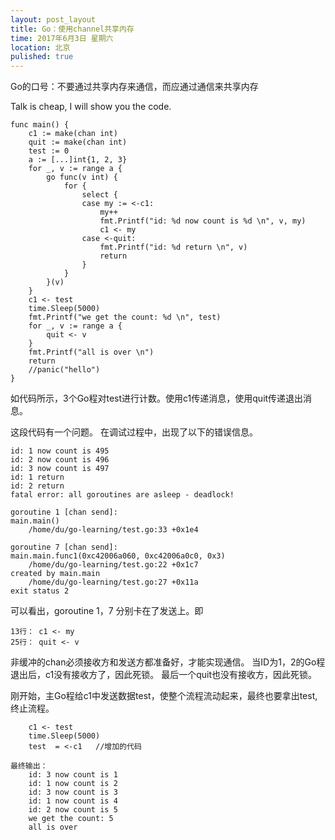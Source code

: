 ```yaml
---
layout: post_layout
title: Go：使用channel共享内存
time: 2017年6月3日 星期六
location: 北京
pulished: true
---
```


Go的口号：不要通过共享内存来通信，而应通过通信来共享内存

<!--break-->

Talk is cheap, I will show you the code.

```
func main() {
	c1 := make(chan int)
	quit := make(chan int)
	test := 0
	a := [...]int{1, 2, 3}
	for _, v := range a {
		go func(v int) {
			for {
				select {
				case my := <-c1:
					my++
					fmt.Printf("id: %d now count is %d \n", v, my)
					c1 <- my
				case <-quit:
					fmt.Printf("id: %d return \n", v)
					return
				}
			}
		}(v)
	}
	c1 <- test
	time.Sleep(5000)
	fmt.Printf("we get the count: %d \n", test)
	for _, v := range a {
		quit <- v
	}
	fmt.Printf("all is over \n")
	return
	//panic("hello")
}

```

如代码所示，3个Go程对test进行计数。使用c1传递消息，使用quit传递退出消息。

这段代码有一个问题。
在调试过程中，出现了以下的错误信息。


```
id: 1 now count is 495 
id: 2 now count is 496 
id: 3 now count is 497 
id: 1 return 
id: 2 return 
fatal error: all goroutines are asleep - deadlock!

goroutine 1 [chan send]:
main.main()
	/home/du/go-learning/test.go:33 +0x1e4

goroutine 7 [chan send]:
main.main.func1(0xc42006a060, 0xc42006a0c0, 0x3)
	/home/du/go-learning/test.go:22 +0x1c7
created by main.main
	/home/du/go-learning/test.go:27 +0x11a
exit status 2
```
可以看出，goroutine 1，7 分别卡在了发送上。即
```
13行： c1 <- my
25行： quit <- v
```

非缓冲的chan必须接收方和发送方都准备好，才能实现通信。
当ID为1，2的Go程退出后，c1没有接收方了，因此死锁。
最后一个quit也没有接收方，因此死锁。

刚开始，主Go程给c1中发送数据test，使整个流程流动起来，最终也要拿出test,终止流程。

```
    c1 <- test  
    time.Sleep(5000)
    test  = <-c1   //增加的代码

最终输出：
	id: 3 now count is 1 
	id: 1 now count is 2 
	id: 3 now count is 3 
	id: 1 now count is 4 
	id: 2 now count is 5 
	we get the count: 5 
	all is over
```

